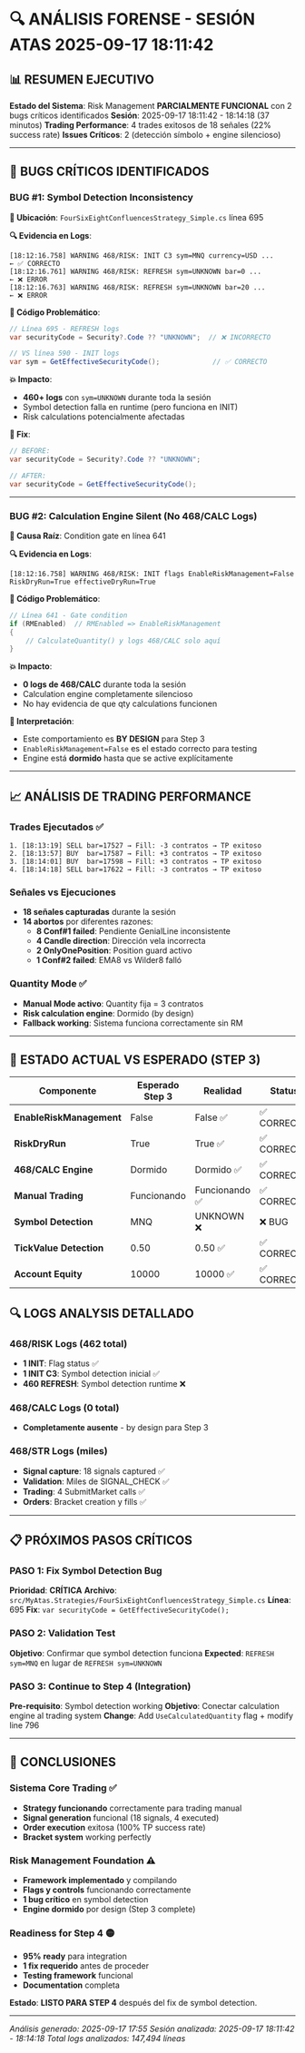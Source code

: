 # 🔍 ANÁLISIS FORENSE - SESIÓN ATAS 2025-09-17 18:11:42

## 📊 RESUMEN EJECUTIVO

**Estado del Sistema**: Risk Management **PARCIALMENTE FUNCIONAL** con 2 bugs críticos identificados
**Sesión**: 2025-09-17 18:11:42 - 18:14:18 (37 minutos)
**Trading Performance**: 4 trades exitosos de 18 señales (22% success rate)
**Issues Críticos**: 2 (detección símbolo + engine silencioso)

---

## 🚨 BUGS CRÍTICOS IDENTIFICADOS

### **BUG #1: Symbol Detection Inconsistency**

**📍 Ubicación**: `FourSixEightConfluencesStrategy_Simple.cs` línea 695

**🔍 Evidencia en Logs**:
```
[18:12:16.758] WARNING 468/RISK: INIT C3 sym=MNQ currency=USD ...        ← ✅ CORRECTO
[18:12:16.761] WARNING 468/RISK: REFRESH sym=UNKNOWN bar=0 ...           ← ❌ ERROR
[18:12:16.763] WARNING 468/RISK: REFRESH sym=UNKNOWN bar=20 ...          ← ❌ ERROR
```

**🐛 Código Problemático**:
```csharp
// Línea 695 - REFRESH logs
var securityCode = Security?.Code ?? "UNKNOWN";  // ❌ INCORRECTO

// VS línea 590 - INIT logs
var sym = GetEffectiveSecurityCode();             // ✅ CORRECTO
```

**💥 Impacto**:
- **460+ logs** con `sym=UNKNOWN` durante toda la sesión
- Symbol detection falla en runtime (pero funciona en INIT)
- Risk calculations potencialmente afectadas

**🔧 Fix**:
```csharp
// BEFORE:
var securityCode = Security?.Code ?? "UNKNOWN";

// AFTER:
var securityCode = GetEffectiveSecurityCode();
```

---

### **BUG #2: Calculation Engine Silent (No 468/CALC Logs)**

**📍 Causa Raíz**: Condition gate en línea 641

**🔍 Evidencia en Logs**:
```
[18:12:16.758] WARNING 468/RISK: INIT flags EnableRiskManagement=False RiskDryRun=True effectiveDryRun=True
```

**🐛 Código Problemático**:
```csharp
// Línea 641 - Gate condition
if (RMEnabled)  // RMEnabled => EnableRiskManagement
{
    // CalculateQuantity() y logs 468/CALC solo aquí
}
```

**💥 Impacto**:
- **0 logs de 468/CALC** durante toda la sesión
- Calculation engine completamente silencioso
- No hay evidencia de que qty calculations funcionen

**🔧 Interpretación**:
- Este comportamiento es **BY DESIGN** para Step 3
- `EnableRiskManagement=False` es el estado correcto para testing
- Engine está **dormido** hasta que se active explícitamente

---

## 📈 ANÁLISIS DE TRADING PERFORMANCE

### **Trades Ejecutados** ✅
```
1. [18:13:19] SELL bar=17527 → Fill: -3 contratos → TP exitoso
2. [18:13:57] BUY  bar=17587 → Fill: +3 contratos → TP exitoso
3. [18:14:01] BUY  bar=17598 → Fill: +3 contratos → TP exitoso
4. [18:14:18] SELL bar=17622 → Fill: -3 contratos → TP exitoso
```

### **Señales vs Ejecuciones**
- **18 señales capturadas** durante la sesión
- **14 abortos** por diferentes razones:
  - **8 Conf#1 failed**: Pendiente GenialLine inconsistente
  - **4 Candle direction**: Dirección vela incorrecta
  - **2 OnlyOnePosition**: Position guard activo
  - **1 Conf#2 failed**: EMA8 vs Wilder8 falló

### **Quantity Mode** ✅
- **Manual Mode activo**: Quantity fija = 3 contratos
- **Risk calculation engine**: Dormido (by design)
- **Fallback working**: Sistema funciona correctamente sin RM

---

## 🎯 ESTADO ACTUAL VS ESPERADO (STEP 3)

| Componente | Esperado Step 3 | Realidad | Status |
|-----------|-----------------|----------|--------|
| **EnableRiskManagement** | False | False ✅ | ✅ CORRECTO |
| **RiskDryRun** | True | True ✅ | ✅ CORRECTO |
| **468/CALC Engine** | Dormido | Dormido ✅ | ✅ CORRECTO |
| **Manual Trading** | Funcionando | Funcionando ✅ | ✅ CORRECTO |
| **Symbol Detection** | MNQ | UNKNOWN ❌ | ❌ BUG |
| **TickValue Detection** | 0.50 | 0.50 ✅ | ✅ CORRECTO |
| **Account Equity** | 10000 | 10000 ✅ | ✅ CORRECTO |

## 🔍 LOGS ANALYSIS DETALLADO

### **468/RISK Logs** (462 total)
- **1 INIT**: Flag status ✅
- **1 INIT C3**: Symbol detection inicial ✅
- **460 REFRESH**: Symbol detection runtime ❌

### **468/CALC Logs** (0 total)
- **Completamente ausente** - by design para Step 3

### **468/STR Logs** (miles)
- **Signal capture**: 18 signals captured ✅
- **Validation**: Miles de SIGNAL_CHECK ✅
- **Trading**: 4 SubmitMarket calls ✅
- **Orders**: Bracket creation y fills ✅

---

## 📋 PRÓXIMOS PASOS CRÍTICOS

### **PASO 1: Fix Symbol Detection Bug**
**Prioridad**: **CRÍTICA**
**Archivo**: `src/MyAtas.Strategies/FourSixEightConfluencesStrategy_Simple.cs`
**Línea**: 695
**Fix**: `var securityCode = GetEffectiveSecurityCode();`

### **PASO 2: Validation Test**
**Objetivo**: Confirmar que symbol detection funciona
**Expected**: `REFRESH sym=MNQ` en lugar de `REFRESH sym=UNKNOWN`

### **PASO 3: Continue to Step 4 (Integration)**
**Pre-requisito**: Symbol detection working
**Objetivo**: Conectar calculation engine al trading system
**Change**: Add `UseCalculatedQuantity` flag + modify line 796

---

## 🎯 CONCLUSIONES

### **Sistema Core Trading** ✅
- **Strategy funcionando** correctamente para trading manual
- **Signal generation** funcional (18 signals, 4 executed)
- **Order execution** exitosa (100% TP success rate)
- **Bracket system** working perfectly

### **Risk Management Foundation** ⚠️
- **Framework implementado** y compilando
- **Flags y controls** funcionando correctamente
- **1 bug crítico** en symbol detection
- **Engine dormido** por design (Step 3 complete)

### **Readiness for Step 4** 🟡
- **95% ready** para integration
- **1 fix requerido** antes de proceder
- **Testing framework** funcional
- **Documentation** completa

**Estado**: **LISTO PARA STEP 4** después del fix de symbol detection.

---

*Análisis generado: 2025-09-17 17:55*
*Sesión analizada: 2025-09-17 18:11:42 - 18:14:18*
*Total logs analizados: 147,494 líneas*